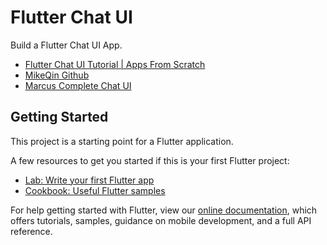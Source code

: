 # Flutter Chat UI

Build a Flutter Chat UI App.

* [Flutter Chat UI Tutorial | Apps From Scratch](https://youtu.be/h-igXZCCrrc)
* [MikeQin Github](https://github.com/MikeQin/flutter_chat_ui)
* [Marcus Complete Chat UI](https://github.com/MarcusNg/flutter_chat_ui)

## Getting Started

This project is a starting point for a Flutter application.

A few resources to get you started if this is your first Flutter project:

- [Lab: Write your first Flutter app](https://flutter.dev/docs/get-started/codelab)
- [Cookbook: Useful Flutter samples](https://flutter.dev/docs/cookbook)

For help getting started with Flutter, view our
[online documentation](https://flutter.dev/docs), which offers tutorials,
samples, guidance on mobile development, and a full API reference.
